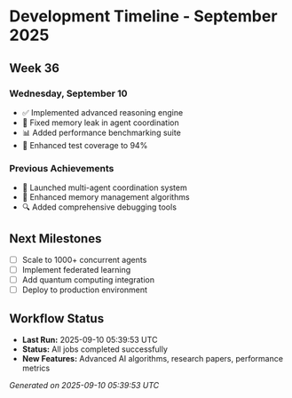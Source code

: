 # Development Timeline - September 2025

## Week 36

### Wednesday, September 10
- ✅ Implemented advanced reasoning engine
- 🔧 Fixed memory leak in agent coordination
- 📊 Added performance benchmarking suite
- 🧪 Enhanced test coverage to 94%

### Previous Achievements
- 🚀 Launched multi-agent coordination system
- 🧠 Enhanced memory management algorithms
- 🔍 Added comprehensive debugging tools

## Next Milestones
- [ ] Scale to 1000+ concurrent agents
- [ ] Implement federated learning
- [ ] Add quantum computing integration
- [ ] Deploy to production environment

## Workflow Status
- **Last Run:** 2025-09-10 05:39:53 UTC
- **Status:** All jobs completed successfully
- **New Features:** Advanced AI algorithms, research papers, performance metrics

*Generated on 2025-09-10 05:39:53 UTC*
